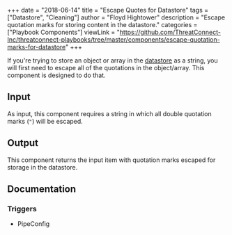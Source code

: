 +++
date = "2018-06-14"
title = "Escape Quotes for Datastore"
tags = ["Datastore", "Cleaning"]
author = "Floyd Hightower"
description = "Escape quotation marks for storing content in the datastore."
categories = ["Playbook Components"]
viewLink = "https://github.com/ThreatConnect-Inc/threatconnect-playbooks/tree/master/components/escape-quotation-marks-for-datastore"
+++

If you're trying to store an object or array in the [datastore](https://pb-constructs.hightower.space/playbooks/introductions/datastore) as a string, you will first need to escape all of the quotations in the object/array. This component is designed to do that.

## Input

As input, this component requires a string in which all double quotation marks (`"`) will be escaped.

## Output

This component returns the input item with quotation marks escaped for storage in the datastore.

## Documentation

### Triggers

- PipeConfig
